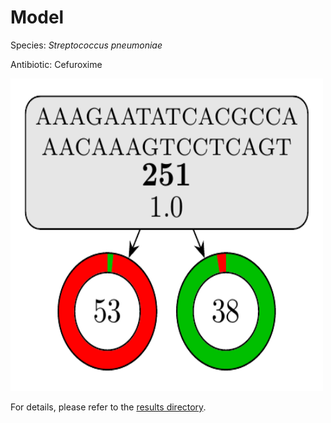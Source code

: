 
# Model

Species: *Streptococcus pneumoniae*

Antibiotic: Cefuroxime

<a href="./model.pdf"><img src="./model.png" width=500 height=500 /></a>

For details, please refer to the [results directory](../../../../../results/cart_b/streptococcus%20pneumoniae/cefuroxime/repeat_6/).

